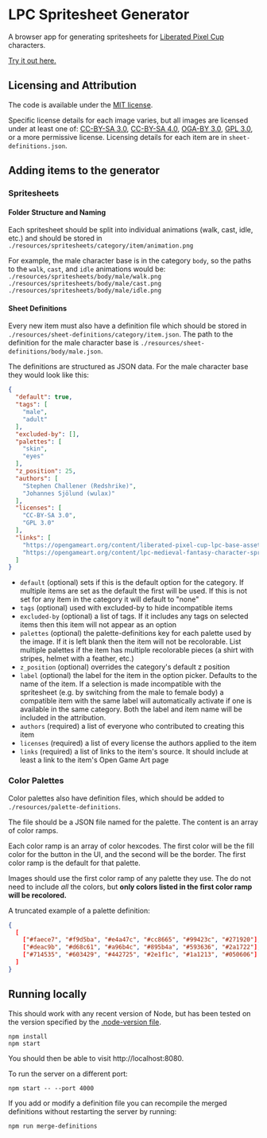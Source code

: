 # LPC Spritesheet Generator

A browser app for generating spritesheets for [Liberated Pixel Cup](https://lpc.opengameart.org) characters.

[Try it out here.](https://bencreating.github.io/LPC-Spritesheet-Generator/)

## Licensing and Attribution

The code is available under the [MIT license](LICENSE).

Specific license details for each image varies, but all images are licensed under at least one of: [CC-BY-SA 3.0](https://creativecommons.org/licenses/by-sa/3.0/), [CC-BY-SA 4.0](https://creativecommons.org/licenses/by-sa/4.0/), [OGA-BY 3.0](https://opengameart.org/content/oga-by-30-faq), [GPL 3.0](https://www.gnu.org/licenses/gpl-3.0.en.html), or a more permissive license. Licensing details for each item are in `sheet-definitions.json`.

## Adding items to the generator

### Spritesheets

#### Folder Structure and Naming

Each spritesheet should be split into individual animations (walk, cast, idle, etc.) and should be stored in `./resources/spritesheets/category/item/animation.png`

For example, the male character base is in the category `body`, so the paths to the `walk`, `cast`, and `idle` animations would be:
`./resources/spritesheets/body/male/walk.png`
`./resources/spritesheets/body/male/cast.png`
`./resources/spritesheets/body/male/idle.png`

#### Sheet Definitions

Every new item must also have a definition file which should be stored in `./resources/sheet-definitions/category/item.json`. The path to the definition for the male character base is `./resources/sheet-definitions/body/male.json`.

The definitions are structured as JSON data. For the male character base they would look like this:

```json
{
  "default": true,
  "tags": [
    "male",
    "adult"
  ],
  "excluded-by": [],
  "palettes": [
    "skin",
    "eyes"
  ],
  "z_position": 25,
  "authors": [
    "Stephen Challener (Redshrike)",
    "Johannes Sjölund (wulax)"
  ],
  "licenses": [
    "CC-BY-SA 3.0",
    "GPL 3.0"
  ],
  "links": [
    "https://opengameart.org/content/liberated-pixel-cup-lpc-base-assets-sprites-map-tiles",
    "https://opengameart.org/content/lpc-medieval-fantasy-character-sprites"
  ]
}
```

- `default` (optional) sets if this is the default option for the category. If multiple items are set as the default the first will be used. If this is not set for any item in the category it will default to "none"
- `tags` (optional) used with excluded-by to hide incompatible items
- `excluded-by` (optional) a list of tags. If it includes any tags on selected items then this item will not appear as an option
- `palettes` (optional) the palette-definitions key for each palette used by the image. If it is left blank then the item will not be recolorable. List multiple palettes if the item has multiple recolorable pieces (a shirt with stripes, helmet with a feather, etc.)
- `z_position` (optional) overrides the category's default z position
- `label` (optional) the label for the item in the option picker. Defaults to the name of the item. If a selection is made incompatible with the spritesheet (e.g. by switching from the male to female body) a compatible item with the same label will automatically activate if one is available in the same category. Both the label and item name will be included in the attribution.
- `authors` (required) a list of everyone who contributed to creating this item
- `licenses` (required) a list of every license the authors applied to the item
- `links` (required) a list of links to the item's source. It should include at least a link to the item's Open Game Art page

### Color Palettes

Color palettes also have definition files, which should be added to `./resources/palette-definitions`.

The file should be a JSON file named for the palette. The content is an array of color ramps.

Each color ramp is an array of color hexcodes. The first color will be the fill color for the button in the UI, and the second will be the border. The first color ramp is the default for that palette.

Images should use the first color ramp of any palette they use. The do not need to include *all* the colors, but **only colors listed in the first color ramp will be recolored.**

A truncated example of a palette definition:

```json
{
  [
    ["#faece7", "#f9d5ba", "#e4a47c", "#cc8665", "#99423c", "#271920"],
    ["#deac9b", "#d68c61", "#a96b4c", "#895b4a", "#593636", "#2a1722"],
    ["#714535", "#603429", "#442725", "#2e1f1c", "#1a1213", "#050606"]
  ]
}
```

## Running locally

This should work with any recent version of Node, but has been tested on the version specified by the [.node-version file](/.node-version).

```
npm install
npm start
```

You should then be able to visit http://localhost:8080.

To run the server on a different port:

```
npm start -- --port 4000
```

If you add or modify a definition file you can recompile the merged definitions without restarting the server by running:

```
npm run merge-definitions
```
